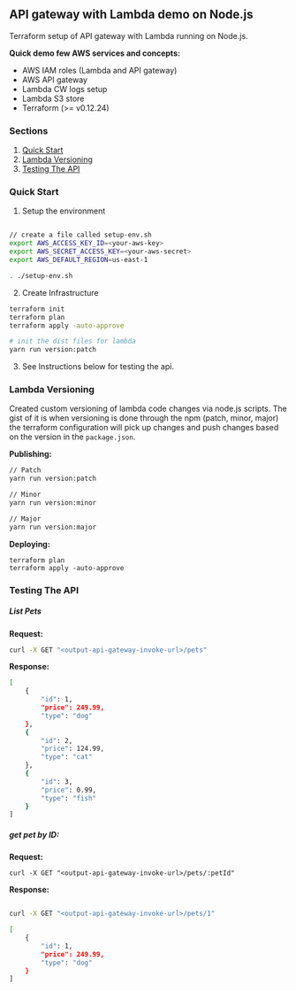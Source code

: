 ## API gateway with Lambda demo on Node.js

Terraform setup of API gateway with Lambda running on Node.js.

**Quick demo few AWS services and concepts:**

- AWS IAM roles (Lambda and API gateway)
- AWS API gateway
- Lambda CW logs setup 
- Lambda S3 store 
- Terraform (>= v0.12.24)

### Sections

1. [Quick Start](#quick-start)  
2. [Lambda Versioning](#lambda-versioning)  
3. [Testing The API](#testing-the-api)  

### Quick Start

1. Setup the environment   
```sh

// create a file called setup-env.sh 
export AWS_ACCESS_KEY_ID=<your-aws-key>
export AWS_SECRET_ACCESS_KEY=<your-aws-secret>
export AWS_DEFAULT_REGION=us-east-1

. ./setup-env.sh
```

2. Create Infrastructure  

```sh
terraform init
terraform plan
terraform apply -auto-approve 

# init the dist files for lambda
yarn run version:patch
```

3. See Instructions below for testing the api.


### Lambda Versioning 

Created custom versioning of lambda code changes via node.js scripts. The gist of it is when versioning is done through the npm (patch, minor, major) the terraform configuration will pick up changes and push changes based on the version in the `package.json`. 


**Publishing:**
```sh
// Patch
yarn run version:patch

// Minor 
yarn run version:minor

// Major 
yarn run version:major
```

**Deploying:**

```
terraform plan
terraform apply -auto-approve 
```

### Testing The API


##### List Pets 

**Request:**  
```sh
curl -X GET "<output-api-gateway-invoke-url>/pets"
```

**Response:**  
```sh
[
    {
        "id": 1,
        "price": 249.99,
        "type": "dog"
    },
    {
        "id": 2,
        "price": 124.99,
        "type": "cat"
    },
    {
        "id": 3,
        "price": 0.99,
        "type": "fish"
    }
]

```

##### get pet by ID:

**Request:**    

```
curl -X GET "<output-api-gateway-invoke-url>/pets/:petId"

```

**Response:**  

```sh

curl -X GET "<output-api-gateway-invoke-url>/pets/1"

[
    {
        "id": 1,
        "price": 249.99,
        "type": "dog"
    }
]

```
